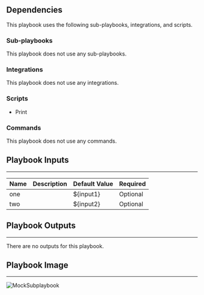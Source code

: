 

## Dependencies
This playbook uses the following sub-playbooks, integrations, and scripts.

### Sub-playbooks
This playbook does not use any sub-playbooks.

### Integrations
This playbook does not use any integrations.

### Scripts
* Print

### Commands
This playbook does not use any commands.

## Playbook Inputs
---

| **Name** | **Description** | **Default Value** | **Required** |
| --- | --- | --- | --- |
| one |  | ${input1} | Optional |
| two |  | ${input2} | Optional |

## Playbook Outputs
---
There are no outputs for this playbook.

## Playbook Image
---
![MockSubplaybook](../doc_files/MockSubplaybook.png)